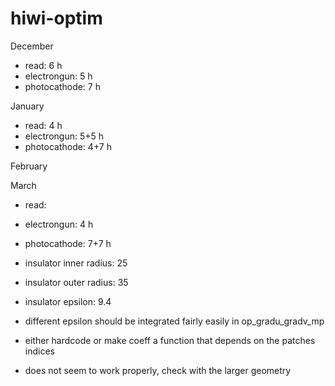 # hiwi-optim

December
- read: 6 h
- electrongun: 5 h
- photocathode: 7 h

January
- read: 4 h
- electrongun: 5+5 h
- photocathode: 4+7 h

February

March
- read:
- electrongun: 4 h
- photocathode: 7+7 h


- insulator inner radius: 25
- insulator outer radius: 35
- insulator epsilon: 9.4

- different epsilon should be integrated fairly easily in op_gradu_gradv_mp 
- either hardcode or make coeff a function that depends on the patches indices
- does not seem to work properly, check with the larger geometry

